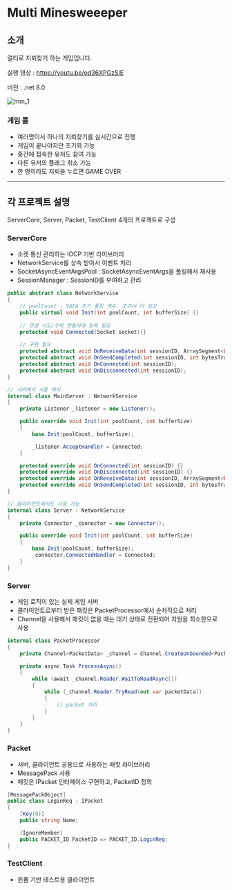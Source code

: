 # Multi Minesweeeper


## 소개

멀티로 지뢰찾기 하는 게임입니다.

실행 영상 : <https://youtu.be/od36XPGzSlE>

버전 : .net 8.0

![mm_1](https://github.com/user-attachments/assets/ea41c527-5acc-46cb-9434-992c32bc4ee6)

### 게임 룰
- 여러명이서 하나의 지뢰찾기를 실시간으로 진행
- 게임이 끝나야지만 초기화 가능
- 중간에 접속한 유저도 참여 가능
- 다른 유저의 플래그 취소 가능
- 한 명이라도 지뢰을 누르면 GAME OVER

---
## 각 프로젝트 설명

ServerCore, Server, Packet, TestClient 4개의 프로젝트로 구성

### ServerCore
- 소켓 통신 관리하는 IOCP 기반 라이브러리
- NetworkService를 상속 받아서 이벤트 처리
- SocketAsyncEventArgsPool : SocketAsyncEventArgs을 풀링해서 재사용
- SessionManager : SessionID를 부여하고 관리
```cs
public abstract class NetworkService
{
	// poolCount : SAEA 초기 풀링 개수. 초과시 더 생성
	public virtual void Init(int poolCount, int bufferSize) {}
	
	// 연결 시도/수락 핸들러에 등록 필요
	protected void Connected(Socket socket){}
	
	// 구현 필요
	protected abstract void OnReceiveData(int sessionID, ArraySegment<byte> data);
	protected abstract void OnSendCompleted(int sessionID, int bytesTransferred, IList<ArraySegment<byte>> bufferList);
	protected abstract void OnConnected(int sessionID);
	protected abstract void OnDisconnected(int sessionID);
}
```
```cs
// 서버에서 사용 예시
internal class MainServer : NetworkService
{
	private Listener _listener = new Listener();

	public override void Init(int poolCount, int bufferSize)
	{
		base.Init(poolCount, bufferSize);

		_listener.AcceptHandler = Connected;
	}

	protected override void OnConnected(int sessionID) {}
	protected override void OnDisconnected(int sessionID) {}
	protected override void OnReceiveData(int sessionID, ArraySegment<byte> data) {}
	protected override void OnSendCompleted(int sessionID, int bytesTransferred, IList<ArraySegment<byte>> bufferList) {}
}
```
```cs
// 클라이언트에서도 사용 가능
internal class Server : NetworkService
{
	private Connector _connector = new Connector();

	public override void Init(int poolCount, int bufferSize)
	{
		base.Init(poolCount, bufferSize);
		_connector.ConnectedHandler = Connected;
	}
}
```

### Server
- 게임 로직이 있는 실제 게임 서버
- 클라이언트로부터 받은 패킷은 PacketProcessor에서 순차적으로 처리
- Channel을 사용해서 패킷이 없을 때는 대기 상태로 전환되어 자원을 최소한으로 사용
```cs
internal class PacketProcessor
{
	private Channel<PacketData> _channel = Channel.CreateUnbounded<PacketData>();

	private async Task ProcessAsync()
	{
		while (await _channel.Reader.WaitToReadAsync())
		{
			while (_channel.Reader.TryRead(out var packetData))
			{
				// packet 처리
			}
		}
	}
}
```


### Packet
- 서버, 클라이언트 공용으로 사용하는 패킷 라이브러리
- MessagePack 사용
- 패킷은 IPacket 인터페이스 구현하고, PacketID 정의
```cs
[MessagePackObject]
public class LoginReq : IPacket
{
	[Key(0)]
	public string Name;

	[IgnoreMember]
	public PACKET_ID PacketID => PACKET_ID.LoginReq;
}
```

### TestClient
- 윈폼 기반 테스트용 클라이언트

